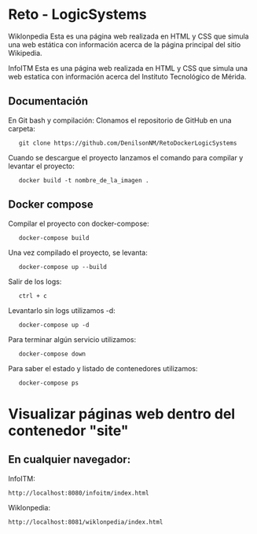 # Reto - LogicSystems

Wiklonpedia
Esta es una página web realizada en HTML y CSS que simula una web estática con información acerca de la página principal del sitio Wikipedia.

InfoITM
Esta es una página web realizada en HTML y CSS que simula una web estatica con información acerca del Instituto Tecnológico de Mérida.

## Documentación

En Git bash y compilación:
Clonamos el repositorio de GitHub en una carpeta:

```shell
   git clone https://github.com/DenilsonNM/RetoDockerLogicSystems
```

Cuando se descargue el proyecto lanzamos el comando para compilar y levantar el proyecto:

```shell
   docker build -t nombre_de_la_imagen .
```

## Docker compose

Compilar el proyecto con docker-compose:

```shell
   docker-compose build
```

Una vez compilado el proyecto, se levanta:

```shell
   docker-compose up --build
```

Salir de los logs:

```shell
   ctrl + c
```

Levantarlo sin logs utilizamos -d:

```shell
   docker-compose up -d
```

Para terminar algún servicio utilizamos:

```shell
   docker-compose down
```

Para saber el estado y listado de contenedores utilizamos:

```shell
   docker-compose ps
```

# Visualizar páginas web dentro del contenedor "site"

## En cualquier navegador:
InfoITM:
```shell
http://localhost:8080/infoitm/index.html
```
Wiklonpedia:
```shell
http://localhost:8081/wiklonpedia/index.html
```
